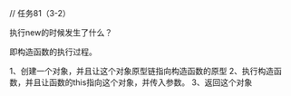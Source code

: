 // 任务81（3-2）

<!-- 自己实现一个_new方法，也能模拟出内置new后的结果 -->



执行new的时候发生了什么？

即构造函数的执行过程。

1、创建一个对象，并且让这个对象原型链指向构造函数的原型
2、执行构造函数，并且让函数的this指向这个对象，并传入参数。
3、返回这个对象




